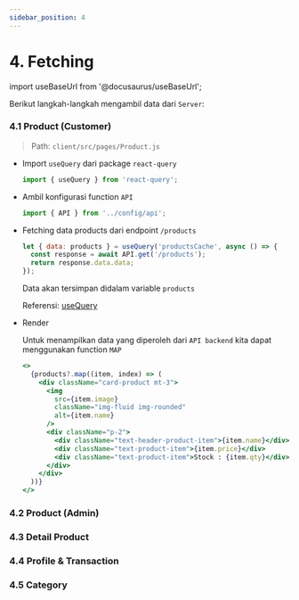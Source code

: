 ```yaml
---
sidebar_position: 4
---
```


# 4. Fetching

import useBaseUrl from '@docusaurus/useBaseUrl';

Berikut langkah-langkah mengambil data dari `Server`:

### 4.1 Product (Customer)

> Path: `client/src/pages/Product.js`

- Import `useQuery` dari package `react-query`

  ```js
  import { useQuery } from 'react-query';
  ```

- Ambil konfigurasi function `API`

  ```js
  import { API } from '../config/api';
  ```

- Fetching data products dari endpoint `/products`

  ```js
  let { data: products } = useQuery('productsCache', async () => {
    const response = await API.get('/products');
    return response.data.data;
  });
  ```

  Data akan tersimpan didalam variable `products`

  Referensi: [useQuery](https://react-query.tanstack.com/reference/useQuery)

- Render

  Untuk menampilkan data yang diperoleh dari `API backend` kita dapat menggunakan function `MAP`

  ```jsx {2,5,7,10-12}
  <>
    {products?.map((item, index) => (
      <div className="card-product mt-3">
        <img
          src={item.image}
          className="img-fluid img-rounded"
          alt={item.name}
        />
        <div className="p-2">
          <div className="text-header-product-item">{item.name}</div>
          <div className="text-product-item">{item.price}</div>
          <div className="text-product-item">Stock : {item.qty}</div>
        </div>
      </div>
    ))}
  </>
  ```

### 4.2 Product (Admin)

### 4.3 Detail Product

### 4.4 Profile & Transaction

### 4.5 Category
